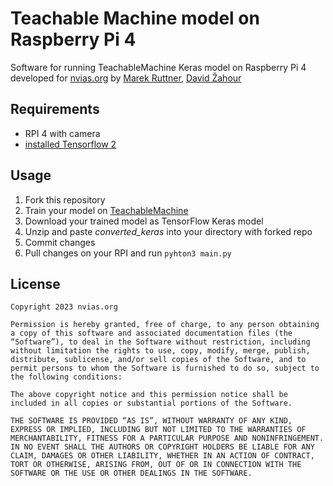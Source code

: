 # Teachable Machine model on Raspberry Pi 4 
Software for running TeachableMachine Keras model on Raspberry Pi 4 developed for [nvias.org](https://nvias.org/) by [Marek Ruttner](https://www.linkedin.com/in/marek-ruttner-826b90177/), [David Žahour](https://www.linkedin.com/in/david-%C5%BEahour-64072b166/)

## Requirements
- RPI 4 with camera
- [installed Tensorflow 2](https://qengineering.eu/install-tensorflow-2.1.0-on-raspberry-pi-4.html)

## Usage 
1. Fork this repository
2. Train your model on [TeachableMachine](Teachablemachine.withgoogle.com)
3. Download your trained model as TensorFlow Keras model
4. Unzip and paste *converted_keras* into your directory with forked repo
5. Commit changes
6. Pull changes on your RPI and run `pyhton3 main.py`

## License
```
Copyright 2023 nvias.org

Permission is hereby granted, free of charge, to any person obtaining a copy of this software and associated documentation files (the “Software”), to deal in the Software without restriction, including without limitation the rights to use, copy, modify, merge, publish, distribute, sublicense, and/or sell copies of the Software, and to permit persons to whom the Software is furnished to do so, subject to the following conditions:

The above copyright notice and this permission notice shall be included in all copies or substantial portions of the Software.

THE SOFTWARE IS PROVIDED “AS IS”, WITHOUT WARRANTY OF ANY KIND, EXPRESS OR IMPLIED, INCLUDING BUT NOT LIMITED TO THE WARRANTIES OF MERCHANTABILITY, FITNESS FOR A PARTICULAR PURPOSE AND NONINFRINGEMENT. IN NO EVENT SHALL THE AUTHORS OR COPYRIGHT HOLDERS BE LIABLE FOR ANY CLAIM, DAMAGES OR OTHER LIABILITY, WHETHER IN AN ACTION OF CONTRACT, TORT OR OTHERWISE, ARISING FROM, OUT OF OR IN CONNECTION WITH THE SOFTWARE OR THE USE OR OTHER DEALINGS IN THE SOFTWARE.
```
